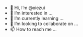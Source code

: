 - 👋 Hi, I’m @xiezui
- 👀 I’m interested in ...
- 🌱 I’m currently learning ...
- 💞️ I’m looking to collaborate on ...
- 📫 How to reach me ...

<!---
xiezui/xiezui is a ✨ special ✨ repository because its `README.md` (this file) appears on your GitHub profile.
You can click the Preview link to take a look at your changes.
--->
